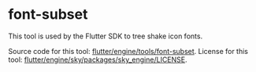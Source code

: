 # font-subset

This tool is used by the Flutter SDK to tree shake icon fonts.

Source code for this tool: [flutter/engine/tools/font-subset](https://github.com/flutter/engine/tree/1a65d409c7a1438a34d21b60bf30a6fd5db59314/tools/font-subset).
License for this tool: [flutter/engine/sky/packages/sky_engine/LICENSE](https://github.com/flutter/engine/tree/1a65d409c7a1438a34d21b60bf30a6fd5db59314/sky/packages/sky_engine/LICENSE).
